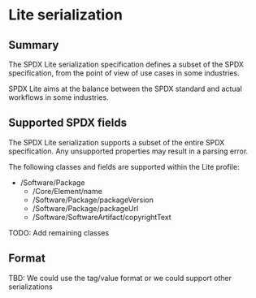 # Lite serialization

## Summary

The SPDX Lite serialization specification defines a subset of the SPDX
specification, from the point of view of use cases in some industries.

SPDX Lite aims at the balance between the SPDX standard and actual workflows in
some industries.

## Supported SPDX fields

The SPDX Lite serialization supports a subset of the entire SPDX specification.
Any unsupported properties may result in a parsing error.

The following classes and fields are supported within the Lite profile:

- /Software/Package
  - /Core/Element/name
  - /Software/Package/packageVersion
  - /Software/Package/packageUrl
  - /Software/SoftwareArtifact/copyrightText
  
TODO: Add remaining classes

## Format

TBD: We could use the tag/value format or we could support other serializations
